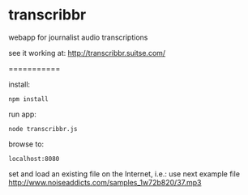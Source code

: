 transcribbr
===========

webapp for journalist audio transcriptions

see it working at: http://transcribbr.suitse.com/

===========

install: 

    npm install

run app:

    node transcribbr.js

browse to: 

    localhost:8080

set and load an existing file on the Internet, i.e.: use next example file http://www.noiseaddicts.com/samples_1w72b820/37.mp3

